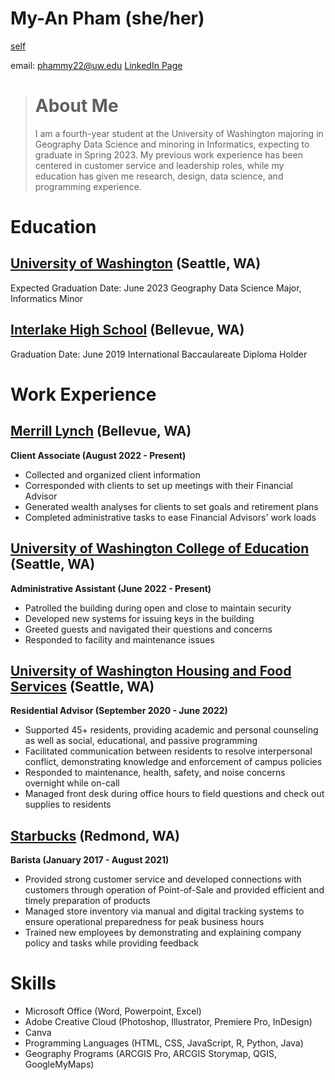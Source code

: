 # My-An Pham (she/her)

[self](pic.png)

email: phammy22@uw.edu
[LinkedIn Page](https://www.linkedin.com/in/my-an-pham-0b1190149/)

> # About Me
> I am a fourth-year student at the University of Washington majoring in Geography Data Science and minoring in Informatics, expecting to graduate in Spring 2023. My previous work experience has been centered in customer service and leadership roles, while my education has given me research, design, data science, and programming experience.

# Education
## [University of Washington](https://www.washington.edu/) (Seattle, WA)
Expected Graduation Date: June 2023
Geography Data Science Major, Informatics Minor

## [Interlake High School](https://bsd405.org/interlake/) (Bellevue, WA)
Graduation Date: June 2019
International Baccaulareate Diploma Holder

# Work Experience
## [Merrill Lynch](https://www.ml.com/) (Bellevue, WA)
**Client Associate (August 2022 - Present)**
- Collected and organized client information
- Corresponded with clients to set up meetings with their Financial Advisor
- Generated wealth analyses for clients to set goals and retirement plans
- Completed administrative tasks to ease Financial Advisors' work loads

## [University of Washington College of Education](https://education.uw.edu/) (Seattle, WA)
**Administrative Assistant (June 2022 - Present)**
- Patrolled the building during open and close to maintain security
- Developed new systems for issuing keys in the building
- Greeted guests and navigated their questions and concerns
- Responded to facility and maintenance issues

## [University of Washington Housing and Food Services](https://hfs.uw.edu/Home) (Seattle, WA)
**Residential Advisor (September 2020 - June 2022)**
- Supported 45+ residents, providing academic and personal counseling as well as social, educational, and passive programming
- Facilitated communication between residents to resolve interpersonal conflict, demonstrating knowledge and enforcement of campus policies
- Responded to maintenance, health, safety, and noise concerns overnight while on-call
- Managed front desk during office hours to field questions and check out supplies to residents 

## [Starbucks](https://www.starbucks.com/) (Redmond, WA)
**Barista (January 2017 - August 2021)**
- Provided strong customer service and developed connections with customers through operation of Point-of-Sale and provided efficient and timely preparation of products
- Managed store inventory via manual and digital tracking systems to ensure operational preparedness for peak business hours
- Trained new employees by demonstrating and explaining company policy and tasks while providing feedback

# Skills
- Microsoft Office (Word, Powerpoint, Excel)
- Adobe Creative Cloud (Photoshop, Illustrator, Premiere Pro, InDesign)
- Canva
- Programming Languages (HTML, CSS, JavaScript, R, Python, Java)
- Geography Programs (ARCGIS Pro, ARCGIS Storymap, QGIS, GoogleMyMaps)
